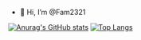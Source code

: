 - 👋 Hi, I’m @Fam2321

[![Anurag's GitHub stats](https://github-readme-stats.vercel.app/api?username=Fam2321)](https://github.com/anuraghazra/github-readme-stats)
[![Top Langs](https://github-readme-stats.vercel.app/api/top-langs/?username=Fam2321&layout=compact)](https://github.com/anuraghazra/github-readme-stats)
